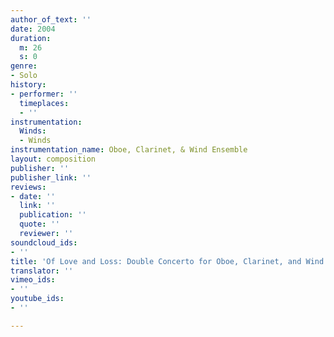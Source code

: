 ```yaml
---
author_of_text: ''
date: 2004
duration:
  m: 26
  s: 0
genre:
- Solo
history:
- performer: ''
  timeplaces:
  - ''
instrumentation:
  Winds:
  - Winds
instrumentation_name: Oboe, Clarinet, & Wind Ensemble
layout: composition
publisher: ''
publisher_link: ''
reviews:
- date: ''
  link: ''
  publication: ''
  quote: ''
  reviewer: ''
soundcloud_ids:
- ''
title: 'Of Love and Loss: Double Concerto for Oboe, Clarinet, and Wind Ensemble'
translator: ''
vimeo_ids:
- ''
youtube_ids:
- ''

---
```

